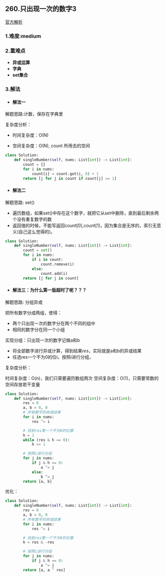 
## 260.只出现一次的数字3

[官方解析](<https://leetcode-cn.com/problems/single-number-iii/>)

### 1.难度:medium

### 2.重难点

* __异或运算__
* __字典__
* __set集合__

### 3.解法

* #### 解法一

解题思路:计数，保存在字典里<br/>

复杂度分析：

* 时间复杂度：O(N)

* 空间复杂度：O(N), count 所用去的空间

```python
class Solution:
    def singleNumber(self, nums: List[int]) -> List[int]:
        count = {}
        for i in nums:
            count[i] = count.get(i, 0) + 1
        return [j for j in count if count[j] == 1]

```

* #### 解法二

解题思路: set()<br/>

* 遍历数组，如果set()中存在这个数字，就把它从set中删除，直到最后剩余两个没有重复数字的数
* 返回值的时候，不能写返回count[0],count[1]，因为集合是无序的，索引无意义(自己这么觉得的)。

```python
class Solution:
    def singleNumber(self, nums: List[int]) -> List[int]:
        count = set()
        for i in nums:
            if i in count:
                count.remove(i)
            else:
                count.add(i)
        return [j for j in count]
```

* #### 解法三：为什么第一版超时了呢？？？

解题思路: 分组异或<br/>

把所有数字分成两组，使得：

* 两个只出现一次的数字分在两个不同的组中
* 相同的数字分在同一个小组

实现分组：只出现一次的数字记做a和b

* 将全部数字进行异或计算，得到结果*res*，实际就是a和b的异或结果
* 任选res一个不为0的位i，按照i进行分组，

复杂度分析：

时间复杂度：O(n)，我们只需要遍历数组两次
空间复杂度：O(1)，只需要常数的空间存放若干变量

```python
class Solution:
    def singleNumber(self, nums: List[int]) -> List[int]:
        res = 0
        a, b = 0, 0
        # 所有数字的异或结果
        for i in nums:
            res ^= i

        # 找到res第一个不为0的位置
        h = 1
        while (res & h == 0):
            h << 1

        # 按照i进行分组
        for j in nums:
            if j & h == 0:
                a ^= j
            else:
                b ^= j
        return [a, b]
```

优化：

```python
class Solution:
    def singleNumber(self, nums: List[int]) -> List[int]:
        res = 0
        a, b = 0, 0
        # 所有数字的异或结果
        for i in nums:
            res ^= i

        # 找到res第一个不为0的位置
        h = res & -res

        # 按照i进行分组
        for j in nums:
            if j & h == 0:
                a ^= j
        return [a, a ^ res]
```
